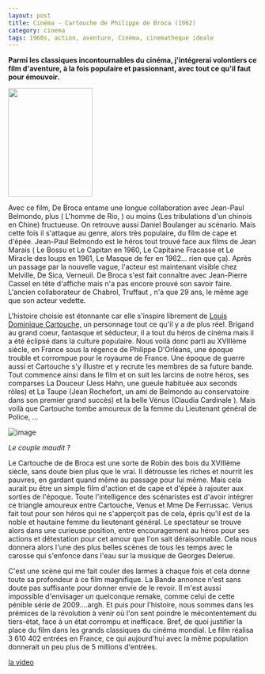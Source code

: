 ```yaml
---
layout: post
title: Cinéma - Cartouche de Philippe de Broca (1962)
category: cinema
tags: 1960s, action, aventure, Cinéma, cinematheque ideale
---
```

**Parmi les classiques incontournables du cinéma, j'intégrerai volontiers ce film d'aventure, à la fois populaire et passionnant, avec tout ce qu'il faut pour émouvoir.**

<img class="alignleft size-full wp-image-23815" src="https://cheziceman.files.wordpress.com/2018/08/cartouche.jpg" alt="" width="170" height="219" />

Avec ce film, De Broca entame une longue collaboration avec Jean-Paul Belmondo, plus ( L'homme de Rio, ) ou moins (Les tribulations d'un chinois en Chine) fructueuse. On retrouve aussi Daniel Boulanger au scénario. Mais cette fois il s'attaque au genre, alors très populaire, du film de cape et d'épée. Jean-Paul Belmondo est le héros tout trouvé face aux films de Jean Marais ( Le Bossu et Le Capitan en 1960, Le Capitaine Fracasse et Le Miracle des loups en 1961, Le Masque de fer en 1962... rien que ça). Après un passage par la nouvelle vague, l'acteur est maintenant visible chez Melville, De Sica, Verneuil. De Broca s'est fait connaître avec Jean-Pierre Cassel en tête d'affiche mais n'a pas encore prouvé son savoir faire. L'ancien collaborateur de Chabrol, Truffaut , n'a que 29 ans, le même age que son acteur vedette.

L'histoire choisie est étonnante car elle s'inspire librement de <a href="https://fr.wikipedia.org/wiki/Louis_Dominique_Cartouche">Louis Dominique Cartouche,</a> un personnage tout ce qu'il y a de plus réel. Brigand au grand coeur, fantasque et séducteur, il a tout du héros de cinéma mais il a été éclipsé dans la culture populaire. Nous voilà donc parti au XVIIIème siècle, en France sous la régence de Philippe D'Orléans, une époque trouble et corrompue pour le royaume de France. Une époque de guerre aussi et Cartouche s'y illustre et y recrute les membres de sa future bande. Tout commence ainsi dans le film et on suit les larcins de notre héros, ses comparses La Douceur (Jess Hahn, une gueule habituée aux seconds rôles) et La Taupe (Jean Rochefort, un ami de Belmondo au conservatoire dans son premier grand succès) et la belle Vénus (Claudia Cardinale ). Mais voilà que Cartouche tombe amoureux de la femme du Lieutenant général de Police, ...

![image](https://cheziceman.files.wordpress.com/2018/08/cartouche001.jpg)

*Le couple maudit ?*

Le Cartouche de de Broca est une sorte de Robin des bois du XVIIIème siècle, sans doute bien plus que le vrai. Il détrousse les riches et nourrit les pauvres, en gardant quand même au passage pour lui même. Mais cela aurait pu être un simple film d'action et de cape et d'épée à rajouter aux sorties de l'époque. Toute l'intelligence des scénaristes est d'avoir intégrer ce triangle amoureux entre Cartouche, Venus et Mme De Ferrussac. Venus fait tout pour son héros qui ne s'apperçoit pas de cela, épris qu'il est de la noble et hautaine femme du lieutenant général. Le spectateur se trouve alors dans une curieuse position, entre encouragement au héros pour ses actions et détestation pour cet amour que l'on sait déraisonnable. Cela nous donnera alors l'une des plus belles scènes de tous les temps avec le carosse qui s'enfonce dans l'eau sur la musique de Georges Delerue.

C'est une scène qui me fait couler des larmes à chaque fois et cela donne toute sa profondeur à ce film magnifique. La Bande annonce n'est sans doute pas suffisante pour donner envie de le revoir. Il m'est aussi impossible d'envisager un quelconque remake, comme celui de cette pénible série de 2009....argh. Et puis pour l'histoire, nous sommes dans les prémices de la révolution à venir où l'on sent poindre le mécontentement du tiers-état, face à un état corrompu et inefficace. Bref, de quoi justifier la place du film dans les grands classiques du cinéma mondial. Le film réalisa 3 610 402 entrées en France, ce qui aujourd'hui avec la même population donnerait un peu plus de 5 millions d'entrées.

[la video](https://www.youtube.com/watch?v=2tZ2yAdETX8)
